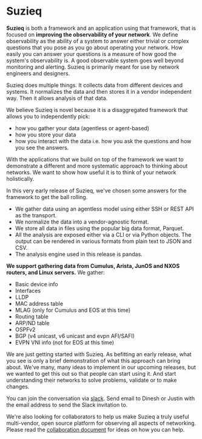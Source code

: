 # Suzieq

**Suzieq** is both a framework and an application using that framework, that is focused on 
**improving the observability of your network**.  We define observability as the ability of a system to 
answer either trivial or complex questions that you pose as you go about operating your network. How easily 
you can answer your questions is a measure of how good the system's observability is. A good observable 
system goes well beyond monitoring and alerting. Suzieq is primarily meant for use by network engineers and designers.

Suzieq does multiple things. It collects data from different devices and systems. It normalizes the data and 
then stores it in a vendor independent way. Then it allows analysis of that data. 

We believe Suzieq is novel because it is a disaggregated framework that allows you to independently pick:

 * how you gather your data (agentless or agent-based)
 * how you store your data
 * how you interact with the data i.e. how you ask the questions and how you see the answers.

With the applications that we build on top of the framework we want to demonstrate a different and more 
systematic approach to thinking about networks. We want to show how useful it is to think of your network holistically.

In this very early release of Suzieq, we've chosen some answers for the framework to get the ball rolling. 

 * We gather data using an agentless model using either SSH or REST API as the transport. 
 * We normalize the data into a vendor-agnostic format.
 * We store all data in files using the popular big data format, Parquet. 
 * All the analysis are exposed either via a CLI or via Python objects. The output can be rendered in various formats from plain text to JSON and CSV.
 * The analysis engine used in this release is pandas.

**We support gathering data from Cumulus, Arista, JunOS and NXOS routers, and Linux servers.** We gather:

* Basic device info
* Interfaces
* LLDP
* MAC address table
* MLAG (only for Cumulus and EOS at this time)
* Routing table
* ARP/ND table
* OSPFv2
* BGP (v4 unicast, v6 unicast and evpn AFI/SAFI)
* EVPN VNI info (not for EOS at this time)

We are just getting started with Suzieq. As befitting an early release, what you see is only a brief 
demonstration of what this approach can bring about. We've many, many ideas to implement in our upcoming 
releases, but we wanted to get this out so that people can start using it. And start understanding their 
networks to solve problems, validate or to make changes.

You can join the conversation via [slack](https://netenglabs.slack.com). Send email to Dinesh or Justin with the email address to send the Slack invitation to. 

We're also looking for collaborators to help us make Suzieq a truly useful multi-vendor, open source platform 
for observing all aspects of networking. Please read the [collaboration document](./CONTRIBUTING.md) for 
ideas on how you can help. 



